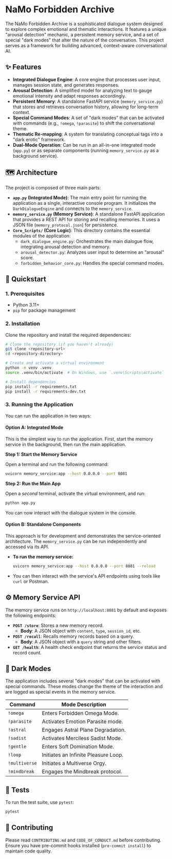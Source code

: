 # NaMo Forbidden Archive

The NaMo Forbidden Archive is a sophisticated dialogue system designed to explore complex emotional and thematic interactions. It features a unique "arousal detection" mechanic, a persistent memory service, and a set of special "dark modes" that alter the nature of the conversation. This project serves as a framework for building advanced, context-aware conversational AI.

## ✨ Features

- **Integrated Dialogue Engine**: A core engine that processes user input, manages session state, and generates responses.
- **Arousal Detection**: A simplified model for analyzing text to gauge emotional intensity and adapt responses accordingly.
- **Persistent Memory**: A standalone FastAPI service (`memory_service.py`) that stores and retrieves conversation history, allowing for long-term context.
- **Special Command Modes**: A set of "dark modes" that can be activated with commands (e.g., `!omega`, `!parasite`) to shift the conversational theme.
- **Thematic Re-mapping**: A system for translating conceptual tags into a "dark erotic" framework.
- **Dual-Mode Operation**: Can be run in an all-in-one integrated mode (`app.py`) or as separate components (running `memory_service.py` as a background service).

## 🗺️ Architecture

The project is composed of three main parts:

- **`app.py` (Integrated Mode)**: The main entry point for running the application as a single, interactive console program. It initializes the `DarkDialogueEngine` and connects to the `memory_service`.
- **`memory_service.py` (Memory Service)**: A standalone FastAPI application that provides a REST API for storing and recalling memories. It uses a JSON file (`memory_protocol.json`) for persistence.
- **`Core_Scripts/` (Core Logic)**: This directory contains the essential modules of the application:
    - `dark_dialogue_engine.py`: Orchestrates the main dialogue flow, integrating arousal detection and memory.
    - `arousal_detector.py`: Analyzes user input to determine an "arousal" score.
    - `forbidden_behavior_core.py`: Handles the special command modes.

## 🚀 Quickstart

### 1. Prerequisites

- Python 3.11+
- `pip` for package management

### 2. Installation

Clone the repository and install the required dependencies:

```bash
# Clone the repository (if you haven't already)
git clone <repository-url>
cd <repository-directory>

# Create and activate a virtual environment
python -m venv .venv
source .venv/bin/activate  # On Windows, use `.venv\Scripts\activate`

# Install dependencies
pip install -r requirements.txt
pip install -r requirements-dev.txt
```

### 3. Running the Application

You can run the application in two ways:

#### Option A: Integrated Mode

This is the simplest way to run the application. First, start the memory service in the background, then run the main application.

**Step 1: Start the Memory Service**

Open a terminal and run the following command:

```bash
uvicorn memory_service:app --host 0.0.0.0 --port 8081
```

**Step 2: Run the Main App**

Open a *second* terminal, activate the virtual environment, and run:

```bash
python app.py
```

You can now interact with the dialogue system in the console.

#### Option B: Standalone Components

This approach is for development and demonstrates the service-oriented architecture. The `memory_service.py` can be run independently and accessed via its API.

- **To run the memory service:**
  ```bash
  uvicorn memory_service:app --host 0.0.0.0 --port 8081 --reload
  ```
- You can then interact with the service's API endpoints using tools like `curl` or Postman.

## ⚙️ Memory Service API

The memory service runs on `http://localhost:8081` by default and exposes the following endpoints:

- **`POST /store`**: Stores a new memory record.
  - **Body**: A JSON object with `content`, `type`, `session_id`, etc.
- **`POST /recall`**: Recalls memory records based on a query.
  - **Body**: A JSON object with a `query` string and other filters.
- **`GET /health`**: A health check endpoint that returns the service status and record count.

## 🔮 Dark Modes

The application includes several "dark modes" that can be activated with special commands. These modes change the theme of the interaction and are logged as special events in the memory service.

| Command       | Mode Description                                                 |
|---------------|------------------------------------------------------------------|
| `!omega`      | Enters Forbidden Omega Mode.                                     |
| `!parasite`   | Activates Emotion Parasite mode.                                 |
| `!astral`     | Engages Astral Plane Degradation.                                |
| `!sadist`     | Activates Merciless Sadist Mode.                                 |
| `!gentle`     | Enters Soft Domination Mode.                                     |
| `!loop`       | Initiates an Infinite Pleasure Loop.                             |
| `!multiverse` | Initiates a Multiverse Orgy.                                     |
| `!mindbreak`  | Engages the Mindbreak protocol.                                  |

## 🧪 Tests

To run the test suite, use `pytest`:

```bash
pytest
```

## 🤝 Contributing

Please read `CONTRIBUTING.md` and `CODE_OF_CONDUCT.md` before contributing. Ensure you have pre-commit hooks installed (`pre-commit install`) to maintain code quality.